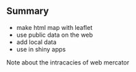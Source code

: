 ---
---

## Summary

* make html map with leaflet
* use public data on the web
* add local data
* use in shiny apps

Note about the intracacies of web mercator
